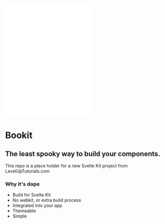 ![Bookit Logo](./lilboo.png)

# Bookit

## The least spooky way to build your components.

This repo is a place holder for a new Svelte Kit project from LevelUpTutorials.com

### Why it's dope

- Build for Svelte Kit
- No webkit, or extra build process
- Integrated into your app
- Themeable
- Simple
